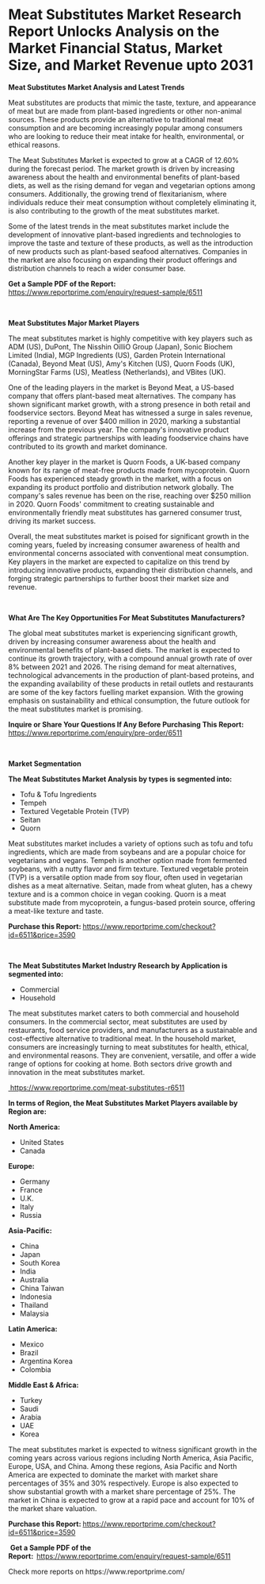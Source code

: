 <p><h1>Meat Substitutes Market Research Report Unlocks Analysis on the Market Financial Status, Market Size, and Market Revenue upto 2031</h1></p><p><strong>Meat Substitutes Market Analysis and Latest Trends</strong></p>
<p><p>Meat substitutes are products that mimic the taste, texture, and appearance of meat but are made from plant-based ingredients or other non-animal sources. These products provide an alternative to traditional meat consumption and are becoming increasingly popular among consumers who are looking to reduce their meat intake for health, environmental, or ethical reasons.</p><p>The Meat Substitutes Market is expected to grow at a CAGR of 12.60% during the forecast period. The market growth is driven by increasing awareness about the health and environmental benefits of plant-based diets, as well as the rising demand for vegan and vegetarian options among consumers. Additionally, the growing trend of flexitarianism, where individuals reduce their meat consumption without completely eliminating it, is also contributing to the growth of the meat substitutes market.</p><p>Some of the latest trends in the meat substitutes market include the development of innovative plant-based ingredients and technologies to improve the taste and texture of these products, as well as the introduction of new products such as plant-based seafood alternatives. Companies in the market are also focusing on expanding their product offerings and distribution channels to reach a wider consumer base.</p></p>
<p><strong>Get a Sample PDF of the Report:&nbsp;</strong> <a href="https://www.reportprime.com/enquiry/request-sample/6511">https://www.reportprime.com/enquiry/request-sample/6511</a></p>
<p>&nbsp;</p>
<p><strong>Meat Substitutes Major Market Players</strong></p>
<p><p>The meat substitutes market is highly competitive with key players such as ADM (US), DuPont, The Nisshin OilliO Group (Japan), Sonic Biochem Limited (India), MGP Ingredients (US), Garden Protein International (Canada), Beyond Meat (US), Amy's Kitchen (US), Quorn Foods (UK), MorningStar Farms (US), Meatless (Netherlands), and VBites (UK). </p><p>One of the leading players in the market is Beyond Meat, a US-based company that offers plant-based meat alternatives. The company has shown significant market growth, with a strong presence in both retail and foodservice sectors. Beyond Meat has witnessed a surge in sales revenue, reporting a revenue of over $400 million in 2020, marking a substantial increase from the previous year. The company's innovative product offerings and strategic partnerships with leading foodservice chains have contributed to its growth and market dominance.</p><p>Another key player in the market is Quorn Foods, a UK-based company known for its range of meat-free products made from mycoprotein. Quorn Foods has experienced steady growth in the market, with a focus on expanding its product portfolio and distribution network globally. The company's sales revenue has been on the rise, reaching over $250 million in 2020. Quorn Foods' commitment to creating sustainable and environmentally friendly meat substitutes has garnered consumer trust, driving its market success.</p><p>Overall, the meat substitutes market is poised for significant growth in the coming years, fueled by increasing consumer awareness of health and environmental concerns associated with conventional meat consumption. Key players in the market are expected to capitalize on this trend by introducing innovative products, expanding their distribution channels, and forging strategic partnerships to further boost their market size and revenue.</p></p>
<p>&nbsp;</p>
<p><strong>What Are The Key Opportunities For Meat Substitutes Manufacturers?</strong></p>
<p><p>The global meat substitutes market is experiencing significant growth, driven by increasing consumer awareness about the health and environmental benefits of plant-based diets. The market is expected to continue its growth trajectory, with a compound annual growth rate of over 8% between 2021 and 2026. The rising demand for meat alternatives, technological advancements in the production of plant-based proteins, and the expanding availability of these products in retail outlets and restaurants are some of the key factors fuelling market expansion. With the growing emphasis on sustainability and ethical consumption, the future outlook for the meat substitutes market is promising.</p></p>
<p><strong>Inquire or Share Your Questions If Any Before Purchasing This Report:</strong> <a href="https://www.reportprime.com/enquiry/pre-order/6511">https://www.reportprime.com/enquiry/pre-order/6511</a></p>
<p>&nbsp;</p>
<p><strong>Market Segmentation</strong></p>
<p><strong>The Meat Substitutes Market Analysis by types is segmented into:</strong></p>
<p><ul><li>Tofu & Tofu Ingredients</li><li>Tempeh</li><li>Textured Vegetable Protein (TVP)</li><li>Seitan</li><li>Quorn</li></ul></p>
<p><p>Meat substitutes market includes a variety of options such as tofu and tofu ingredients, which are made from soybeans and are a popular choice for vegetarians and vegans. Tempeh is another option made from fermented soybeans, with a nutty flavor and firm texture. Textured vegetable protein (TVP) is a versatile option made from soy flour, often used in vegetarian dishes as a meat alternative. Seitan, made from wheat gluten, has a chewy texture and is a common choice in vegan cooking. Quorn is a meat substitute made from mycoprotein, a fungus-based protein source, offering a meat-like texture and taste.</p></p>
<p><strong>Purchase this Report:&nbsp;</strong><a href="https://www.reportprime.com/checkout?id=6511&price=3590">https://www.reportprime.com/checkout?id=6511&price=3590</a></p>
<p>&nbsp;</p>
<p><strong>The Meat Substitutes Market Industry Research by Application is segmented into:</strong></p>
<p><ul><li>Commercial</li><li>Household</li></ul></p>
<p><p>The meat substitutes market caters to both commercial and household consumers. In the commercial sector, meat substitutes are used by restaurants, food service providers, and manufacturers as a sustainable and cost-effective alternative to traditional meat. In the household market, consumers are increasingly turning to meat substitutes for health, ethical, and environmental reasons. They are convenient, versatile, and offer a wide range of options for cooking at home. Both sectors drive growth and innovation in the meat substitutes market.</p></p>
<p><a href="https://www.reportprime.com/meat-substitutes-r6511">&nbsp;https://www.reportprime.com/meat-substitutes-r6511</a></p>
<p><strong>In terms of Region, the Meat Substitutes Market Players available by Region are:</strong></p>
<p>
    <p> <strong> North America: </strong>
        <ul>
            <li>United States</li>
            <li>Canada</li>
        </ul>
        </p> 
    <p> <strong> Europe: </strong>
        <ul>
            <li>Germany</li>
            <li>France</li>
            <li>U.K.</li>
            <li>Italy</li>
            <li>Russia</li>
        </ul>
        </p> 
    <p> <strong> Asia-Pacific: </strong>
        <ul>
            <li>China</li>
            <li>Japan</li>
            <li>South Korea</li>
            <li>India</li>
            <li>Australia</li>
            <li>China Taiwan</li>
            <li>Indonesia</li>
            <li>Thailand</li>
            <li>Malaysia</li>
        </ul>
        </p> 
    <p> <strong> Latin America: </strong>
        <ul>
            <li>Mexico</li>
            <li>Brazil</li>
            <li>Argentina Korea</li>
            <li>Colombia</li>
        </ul>
        </p> 
    <p> <strong> Middle East & Africa: </strong>
        <ul>
            <li>Turkey</li>
            <li>Saudi</li>
            <li>Arabia</li>
            <li>UAE</li>
            <li>Korea</li>
        </ul>
    </p>
    </p>
<p><p>The meat substitutes market is expected to witness significant growth in the coming years across various regions including North America, Asia Pacific, Europe, USA, and China. Among these regions, Asia Pacific and North America are expected to dominate the market with market share percentages of 35% and 30% respectively. Europe is also expected to show substantial growth with a market share percentage of 25%. The market in China is expected to grow at a rapid pace and account for 10% of the market share valuation.</p></p>
<p><strong>Purchase this Report: </strong><a href="https://www.reportprime.com/checkout?id=6511&price=3590">https://www.reportprime.com/checkout?id=6511&price=3590</a></p>
<p>&nbsp;<strong>Get a Sample PDF of the Report:&nbsp;&nbsp;</strong><a href="https://www.reportprime.com/enquiry/request-sample/6511">https://www.reportprime.com/enquiry/request-sample/6511</a></p>
<p><strong></strong></p>
<p>Check more reports on https://www.reportprime.com/</p>